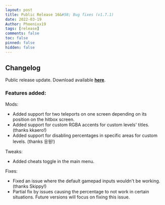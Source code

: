 ```yaml
---
layout: post
title: Public Release 16&#58; Bug fixes (v1.7.1)
date: 2022-03-19
Author: Phoenixx19
tags: [release]
comments: false
toc: false
pinned: false
hidden: false
---
```


## Changelog

Public release update.
Download available [**here**](https://github.com/Phoenixx19/JumpKingPlus/releases/tag/v1.7.1). <!-- more -->

### Features added:

Mods:
- Added support for two teleports on one screen depending on its position on the hitbox screen.
- Added support for custom RGBA accents for custom levels' titles. (thanks kkaero!)
- Added support for disabling percentages in specific areas for custom levels. (thanks 응웡!)

Tweaks:
- Added cheats toggle in the main menu.

Fixes:
- Fixed an issue where the default gamepad inputs wouldn't be working. (thanks Skippy!)
- Partial fix by issues causing the percentage to not work in certain situations. Future versions will focus on fixing this issue.